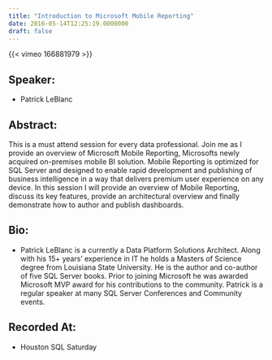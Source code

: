 ```yaml
---
title: "Introduction to Microsoft Mobile Reporting"
date: 2016-05-14T12:25:19.0000000
draft: false
---
```


{{< vimeo 166881979 >}}

## Speaker:

 - Patrick LeBlanc

## Abstract:

<p>This is a must attend session for every data professional.  Join me as I provide an overview of Microsoft Mobile Reporting, Microsofts newly acquired on-premises mobile BI solution.  Mobile Reporting is optimized for SQL Server and designed to enable rapid development and publishing of business intelligence in a way that delivers premium user experience on any device.  In this session I will provide an overview of Mobile Reporting, discuss its key features, provide an architectural overview and finally demonstrate how to author and publish dashboards.</p>

## Bio:

 - <p>Patrick LeBlanc is a currently a Data Platform Solutions Architect. Along with his 15+ years’ experience in IT he holds a Masters of Science degree from Louisiana State University. He is the author and co-author of five SQL Server books. Prior to joining Microsoft he was awarded Microsoft MVP award for his contributions to the community.  Patrick is a regular speaker at many SQL Server Conferences and Community events.</p>

## Recorded At:

 - Houston SQL Saturday

